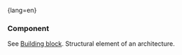 {lang=en}
### Component

See [Building block](#term-building-block). Structural element of an architecture.


